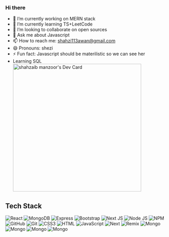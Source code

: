 ### Hi there 

- 🔭 I’m currently working on MERN stack
- 🌱 I’m currently learning TS+LeetCode
- 👯 I’m looking to collaborate on open sources
- 💬 Ask me about Javascript
- 📫 How to reach me: shahzi113awan@gmail.com
- 😄 Pronouns: shezi
- ⚡ Fun fact: Javascript should be materilistic so we can see her
- Learning SQL
 <a href="https://app.daily.dev/shahzi113awan"><img src="https://api.daily.dev/devcards/f60020be0e0a45cea23417acf01f4d32.png?r=79z" width="400" alt="shahzaib manzoor's Dev Card"/></a>
## Tech Stack 
![React](https://img.shields.io/badge/React-20232A?style=for-the-badge&logo=react&logoColor=61DAFB)
![MongoDB](https://img.shields.io/badge/MongoDB-4EA94B?style=for-the-badge&logo=mongodb&logoColor=white)
![Express](https://img.shields.io/badge/Express.js-000000?style=for-the-badge&logo=express&logoColor=white)
![Bootstrap](https://img.shields.io/badge/Bootstrap-563D7C?style=for-the-badge&logo=bootstrap&logoColor=white)
![Next JS](https://img.shields.io/badge/next.js-000000?style=for-the-badge&logo=nextdotjs&logoColor=white)
![Node JS](https://img.shields.io/badge/Node.js-339933?style=for-the-badge&logo=nodedotjs&logoColor=white)
![NPM](https://img.shields.io/badge/npm-CB3837?style=for-the-badge&logo=npm&logoColor=white)
![GitHub](https://img.shields.io/badge/GitHub-100000?style=for-the-badge&logo=github&logoColor=white)
![Git](https://img.shields.io/badge/git-%23F05033.svg?style=for-the-badge&logo=git&logoColor=white)
![CSS3](https://img.shields.io/badge/CSS3-1572B6?style=for-the-badge&logo=css3&logoColor=white)
![HTML](https://img.shields.io/badge/HTML5-E34F26?style=for-the-badge&logo=html5&logoColor=white)
![JavaScript](https://img.shields.io/badge/JavaScript-323330?style=for-the-badge&logo=javascript&logoColor=F7DF1E)
![Next](https://img.shields.io/badge/Next-2C2D72?style=for-the-badge&logo=next&logoColor=white)
![Remix](https://img.shields.io/badge/remix-005C84?style=for-the-badge&logo=remix&logoColor=white)
![Mongo](https://img.shields.io/badge/Mongo-005C84?style=for-the-badge&logo=mongo&logoColor=white)
![Mongo](https://img.shields.io/badge/Mongo-005C84?style=for-the-badge&logo=mongo&logoColor=white)
![Mongo](https://img.shields.io/badge/Mongo-005C84?style=for-the-badge&logo=mongo&logoColor=white)
![Mongo](https://img.shields.io/badge/Mongo-005C84?style=for-the-badge&logo=mongo&logoColor=white)
